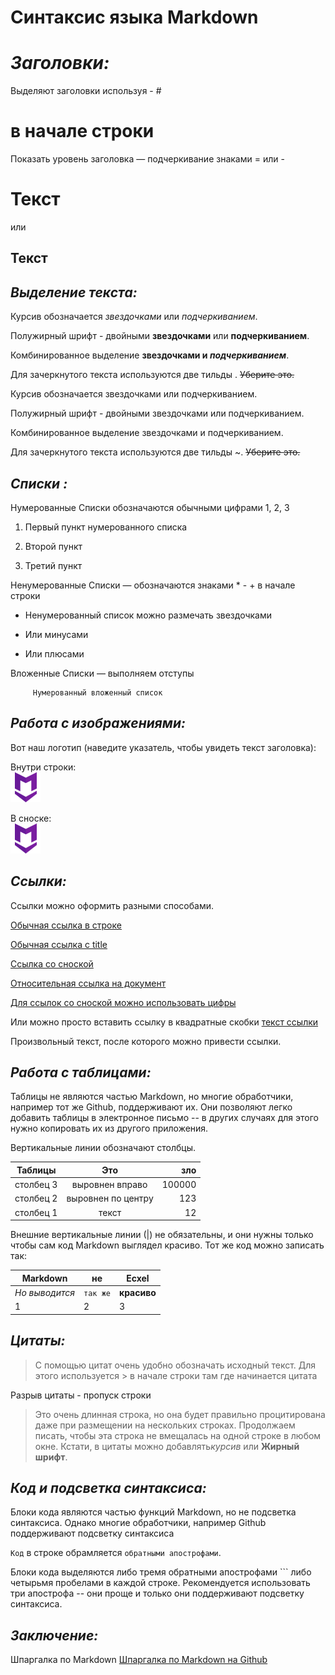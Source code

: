 # **Синтаксис языка Markdown**

# *Заголовки:*

Выделяют заголовки используя - # 
# в начале строки

Показать уровень заголовка — подчеркивание знаками = или -

Текст
======

или

Текст
------

## *Выделение текста:*

Курсив обозначается *звездочками* или _подчеркиванием_.

Полужирный шрифт - двойными **звездочками** или __подчеркиванием__.

Комбинированное выделение **звездочками и _подчеркиванием_**.

Для зачеркнутого текста используются две тильды . ~~Уберите это.~~

Курсив обозначается звездочками или подчеркиванием.

Полужирный шрифт - двойными звездочками или подчеркиванием.

Комбинированное выделение звездочками и подчеркиванием.

Для зачеркнутого текста используются две тильды ~. ~~Уберите это.~~

## *Списки :*

Нумерованные Списки обозначаются обычными цифрами 1, 2, 3

1. Первый пункт нумерованного списка

2. Второй пункт

3. Третий пункт

Ненумерованные Списки — обозначаются знаками * - + в начале строки

* Ненумерованный список можно размечать звездочками

- Или минусами

+ Или плюсами

Вложенные Списки — выполняем отступы

         Нумерованный вложенный список

## *Работа с изображениями:*

Вот наш логотип (наведите указатель, чтобы увидеть текст заголовка):

Внутри строки:  
![текст](https://github.com/adam-p/markdown-here/raw/master/src/common/images/icon48.png "Текст заголовка логотипа 1")

В сноске:  
![текст][logo]

[logo]: https://github.com/adam-p/markdown-here/raw/master/src/common/images/icon48.png "Текст заголовка логотипа 2"

## *Cсылки:*
Ссылки можно оформить разными способами.

[Обычная ссылка в строке](https://www.google.com)

[Обычная ссылка с title](https://www.google.com "Сайт Google")

[Ссылка со сноской][Произвольный регистронезависимый текст]

[Относительная ссылка на документ](../blob/master/LICENSE)

[Для ссылок со сноской можно использовать цифры][1]

Или можно просто вставить ссылку в квадратные скобки [текст ссылки]

Произвольный текст, после которого можно привести ссылки.

[произвольный регистронезависимый текст]: https://www.mozilla.org
[1]: http://slashdot.org
[текст ссылки]: http://www.reddit.com

## *Работа с таблицами:*
Таблицы не являются частью Markdown, но многие обработчики, например тот же Github, поддерживают их. Они позволяют легко добавить таблицы в электронное письмо -- в других случаях для этого нужно копировать их из другого приложения.

Вертикальные линии обозначают столбцы.

| Таблицы       | Это                | зло   |
| ------------- |:------------------:| -----:|
| столбец 3     | выровнен вправо    | 100000|
| столбец 2     | выровнен по центру |   123 |
| столбец 1     | текст              |    12 |

Внешние вертикальные линии (|) не обязательны, и они нужны только чтобы сам код Markdown выглядел красиво. Тот же код можно записать так:

Markdown |   не   | Ecxel
--- | --- | ---
*Но выводится* | `так же` | **красиво**
1 | 2 | 3

## *Цитаты:*
> С помощью цитат очень удобно обозначать исходный текст. Для этого используется > в начале строки там где начинается цитата

Разрыв цитаты - пропуск строки

> Это очень длинная строка, но она будет правильно процитирована даже при размещении на нескольких строках. Продолжаем писать, чтобы эта строка не вмещалась на одной строке в любом окне. Кстати, в цитаты можно добавлять*курсив* или **Жирный шрифт**.

## *Код и подсветка синтаксиса:*
Блоки кода являются частью функций Markdown, но не подсветка синтаксиса. Однако многие обработчики, например Github поддерживают подсветку синтаксиса

`Код` в строке обрамляется `обратными апострофами`.

Блоки кода выделяются либо тремя обратными апострофами ``` либо четырьмя пробелами в каждой строке. Рекомендуется использовать три апострофа -- они проще и только они поддерживают подсветку синтаксиса.
## *Заключение:*

Шпаргалка по Markdown 
[Шпаргалка по Markdown на Github](https://github.com/sandino/Markdown-Cheatsheet)


